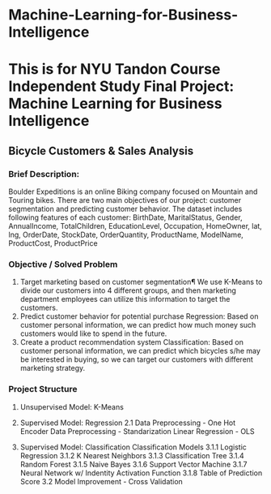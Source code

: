 # Machine-Learning-for-Business-Intelligence
# This is for NYU Tandon Course Independent Study Final Project: Machine Learning for Business Intelligence 

## Bicycle Customers & Sales Analysis
### Brief Description:
Boulder Expeditions is an online Biking company focused on Mountain and Touring bikes. There are two main objectives of our project: customer segmentation and predicting customer behavior. The dataset includes following features of each customer: BirthDate, MaritalStatus, Gender, AnnualIncome, TotalChildren, EducationLevel, Occupation, HomeOwner, lat, lng, OrderDate, StockDate, OrderQuantity, ProductName, ModelName, ProductCost, ProductPrice

### Objective / Solved Problem
1. Target marketing based on customer segmentation¶
We use K-Means to divide our customers into 4 different groups, and then marketing department employees can utilize this information to target the 
customers. 
2. Predict customer behavior for potential purchase
Regression: Based on customer personal information, we can predict how much money such customers would like to spend in the future. 
3. Create a product recommendation system
Classification: Based on customer personal information, we can predict which bicycles s/he may be interested in buying, so we can target our customers
with different marketing strategy.

### Project Structure
1. Unsupervised Model: K-Means

2. Supervised Model: Regression 
2.1 Data Preprocessing - One Hot Encoder
Data Preprocessing - Standarization
Linear Regression - OLS

3. Supervised Model: Classification
Classification Models
        3.1.1 Logistic Regression 
        3.1.2 K Nearest Neighbors
        3.1.3 Classification Tree
        3.1.4 Random Forest
        3.1.5 Naive Bayes 
        3.1.6 Support Vector Machine 
        3.1.7 Neural Network w/ Indentity Activation Function 
        3.1.8 Table of Prediction Score
    3.2 Model Improvement - Cross Validation        
